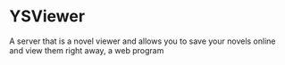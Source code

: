 # YSViewer
 A server that is a novel viewer and allows you to save your novels online and view them right away, a web program
